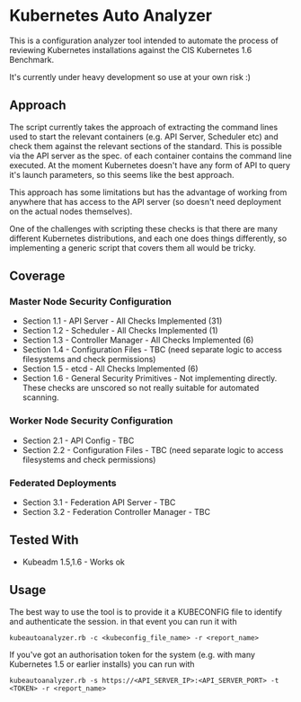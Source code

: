 # Kubernetes Auto Analyzer

This is a configuration analyzer tool intended to automate the process of reviewing Kubernetes installations against the CIS Kubernetes 1.6 Benchmark.

It's currently under heavy development so use at your own risk :)

## Approach

The script currently takes the approach of extracting the command lines used to start the relevant containers (e.g. API Server, Scheduler etc) and check them against the relevant sections of the standard.  This is possible via the API server as the spec. of each container contains the command line executed.  At the moment Kubernetes doesn't have any form of API to query it's launch parameters, so this seems like the best approach.

This approach has some limitations but has the advantage of working from anywhere that has access to the API server (so doesn't need deployment on the actual nodes themselves).

One of the challenges with scripting these checks is that there are many different Kubernetes distributions, and each one does things differently, so implementing a generic script that covers them all would be tricky.

## Coverage

### Master Node Security Configuration

 - Section 1.1 - API Server - All Checks Implemented (31)
 - Section 1.2 - Scheduler - All Checks Implemented (1)
 - Section 1.3 - Controller Manager - All Checks Implemented (6)
 - Section 1.4 - Configuration Files - TBC (need separate logic to access filesystems and check permissions)
 - Section 1.5 - etcd - All Checks Implemented (6)
 - Section 1.6 - General Security Primitives - Not implementing directly.  These checks are unscored so not really suitable for automated scanning.

### Worker Node Security Configuration

 - Section 2.1 - API Config - TBC
 - Section 2.2 - Configuration Files - TBC (need separate logic to access filesystems and check permissions)

### Federated Deployments

 - Section 3.1 - Federation API Server - TBC
 - Section 3.2 - Federation Controller Manager - TBC


## Tested With

 - Kubeadm 1.5,1.6 - Works ok  

## Usage

The best way to use the tool is to provide it a KUBECONFIG file to identify and authenticate the session.  in that event you can run it with

`kubeautoanalyzer.rb -c <kubeconfig_file_name> -r <report_name>`

If you've got an authorisation token for the system (e.g. with many Kubernetes 1.5 or earlier installs) you can run with

`kubeautoanalyzer.rb -s https://<API_SERVER_IP>:<API_SERVER_PORT> -t <TOKEN> -r <report_name>`


